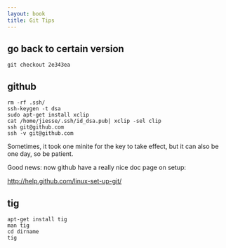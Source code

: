 ```yaml
---
layout: book
title: Git Tips
---
```


## go back to certain version

    git checkout 2e343ea



## github

    rm -rf .ssh/
    ssh-keygen -t dsa
    sudo apt-get install xclip
    cat /home/jiesse/.ssh/id_dsa.pub| xclip -sel clip
    ssh git@github.com
    ssh -v git@github.com

Sometimes, it took one minite for the key to take effect, but it can also be
one day, so be patient.

Good news: now github have a really nice doc page on setup:

<http://help.github.com/linux-set-up-git/>


## tig

    apt-get install tig
	man tig
	cd dirname
	tig
